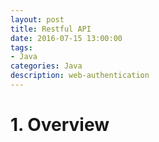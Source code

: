 ```yaml
---
layout: post
title: Restful API
date: 2016-07-15 13:00:00
tags:
- Java
categories: Java
description: web-authentication
---
```


# 1. Overview               



